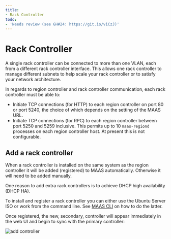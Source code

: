 ```yaml
---
title:
- Rack Controller
todo:
- 'Needs review (see GH#24: https://git.io/viCzJ)'
---
```


# Rack Controller

A single rack controller can be connected to more than one VLAN, each from a
different rack controller interface. This allows one rack controller to manage
different subnets to help scale your rack controller or to satisfy your
network architecture.

In regards to region controller and rack controller communication, each rack
controller must be able to:

- Initiate TCP connections (for HTTP) to each region controller on port 80 or
  port 5240, the choice of which depends on the setting of the MAAS URL.
- Initiate TCP connections (for RPC) to each region controller between port
  5250 and 5259 inclusive. This permits up to 10 `maas-regiond` processes on
  each region controller host. At present this is not configurable.


## Add a rack controller

When a rack controller is installed on the same system as the region controller
it will be added (registered) to MAAS automatically. Otherwise it will need to
be added manually.

One reason to add extra rack controllers is to achieve DHCP high availability
(DHCP HA).

To install and register a rack controller you can either use the Ubuntu Server
ISO or work from the command line. See
[MAAS CLI](manage-cli-advanced.md#add-a-rack-controller) on how to do the
latter.

Once registered, the new, secondary, controller will appear immediately in the
web UI and begin to sync with the primary controller:

![add controller](../../media/installconfig-rack__add-controller2.png)


<!--

THIS IS MIND-NUMBING. IT READS LIKE DEVELOPERS' NOTES.
LET'S TAKE THIS OUT FOR NOW.


## Interface management

MAAS automatically recognises the network interfaces on each rack controller.
Some (though not necessarily all) of these will be connected to subnets on a
VLAN inside a Fabric. In other words, the rack controllers will be connected
to VLANs, and the subnets being served on these.

Once a new rack controller is connected, it will try to autodetect in what
subnet, VLAN and even fabric the interface is connected to. If these have not
being created, new subnets, VLANs and fabrics and spaces will be created.

If fabrics, VLANs and subnets are already created, once MAAS automatically
recognises the rack controller network interfaces, it will try to determine to
which these are connected to before being able to provide services.

As such, each rack controller interface will determine whether a rack
controller can provide DHCP on an specific VLAN, or for advanced configuration,
a rack controller interface will determine whether a rack controller can be a
primary or backup Rack on an HA configuration.

If for any reason, the rack controller interfaces are mis-identified and are
in the correct fabric, the user can manually change that by editing the Rack
Controller Fabric information:

![image](../../media/rack-interface-edit.png)

-->
